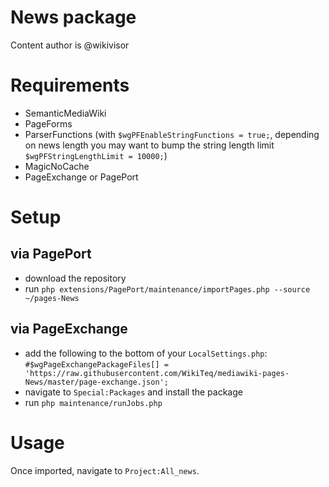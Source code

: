 # News package

Content author is @wikivisor

# Requirements

* SemanticMediaWiki
* PageForms
* ParserFunctions (with `$wgPFEnableStringFunctions = true;`, depending on news length you may want to bump the string length limit `$wgPFStringLengthLimit = 10000;`)
* MagicNoCache
* PageExchange or PagePort

# Setup

## via PagePort

* download the repository
* run `php extensions/PagePort/maintenance/importPages.php --source ~/pages-News`

## via PageExchange

* add the following to the bottom of your `LocalSettings.php`: `#$wgPageExchangePackageFiles[] = 'https://raw.githubusercontent.com/WikiTeq/mediawiki-pages-News/master/page-exchange.json';`
* navigate to `Special:Packages` and install the package
* run `php maintenance/runJobs.php`

# Usage

Once imported, navigate to `Project:All_news`.
